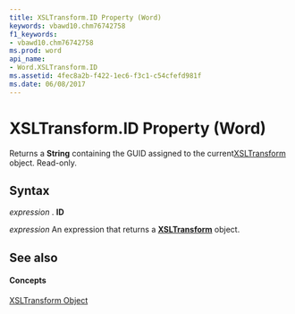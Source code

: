 ```yaml
---
title: XSLTransform.ID Property (Word)
keywords: vbawd10.chm76742758
f1_keywords:
- vbawd10.chm76742758
ms.prod: word
api_name:
- Word.XSLTransform.ID
ms.assetid: 4fec8a2b-f422-1ec6-f3c1-c54cfefd981f
ms.date: 06/08/2017
---
```



# XSLTransform.ID Property (Word)

Returns a  **String** containing the GUID assigned to the current[XSLTransform](Word.XSLTransform.md) object. Read-only.


## Syntax

 _expression_ . **ID**

 _expression_ An expression that returns a **[XSLTransform](Word.XSLTransform.md)** object.


## See also


#### Concepts


[XSLTransform Object](Word.XSLTransform.md)

